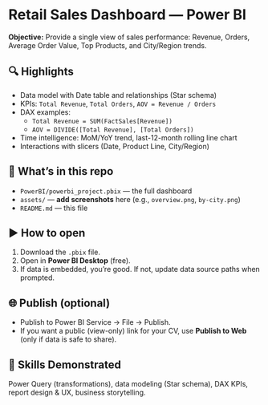 # Retail Sales Dashboard — Power BI

**Objective:** Provide a single view of sales performance: Revenue, Orders, Average Order Value, Top Products, and City/Region trends.

## 🔍 Highlights
- Data model with Date table and relationships (Star schema)
- KPIs: `Total Revenue`, `Total Orders`, `AOV = Revenue / Orders`
- DAX examples:
  - `Total Revenue = SUM(FactSales[Revenue])`
  - `AOV = DIVIDE([Total Revenue], [Total Orders])`
- Time intelligence: MoM/YoY trend, last-12-month rolling line chart
- Interactions with slicers (Date, Product Line, City/Region)

## 📂 What’s in this repo
- `PowerBI/powerbi_project.pbix` — the full dashboard
- `assets/` — **add screenshots** here (e.g., `overview.png`, `by-city.png`)
- `README.md` — this file

## ▶️ How to open
1. Download the `.pbix` file.
2. Open in **Power BI Desktop** (free).
3. If data is embedded, you’re good. If not, update data source paths when prompted.

## 🌐 Publish (optional)
- Publish to Power BI Service → File → Publish.
- If you want a public (view-only) link for your CV, use **Publish to Web** (only if data is safe to share).

## 🧠 Skills Demonstrated
Power Query (transformations), data modeling (Star schema), DAX KPIs, report design & UX, business storytelling.


